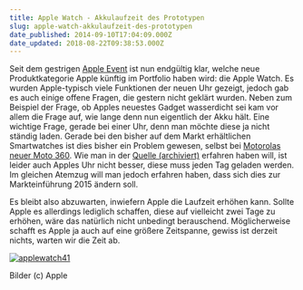 ```yaml
---
title: Apple Watch - Akkulaufzeit des Prototypen
slug: apple-watch-akkulaufzeit-des-prototypen
date_published: 2014-09-10T17:04:09.000Z
date_updated: 2018-08-22T09:38:53.000Z
---
```


Seit dem gestrigen [Apple Event](__GHOST_URL__/das-war-der-apple-iphone-event-2014/) ist nun endgültig klar, welche neue Produktkategorie Apple künftig im Portfolio haben wird: die Apple Watch. Es wurden Apple-typisch viele Funktionen der neuen Uhr gezeigt, jedoch gab es auch einige offene Fragen, die gestern nicht geklärt wurden. Neben zum Beispiel der Frage, ob Apples neuestes Gadget wasserdicht sei kam vor allem die Frage auf, wie lange denn nun eigentlich der Akku hält. Eine wichtige Frage, gerade bei einer Uhr, denn man möchte diese ja nicht ständig laden. Gerade bei den bisher auf dem Markt erhältlichen Smartwatches ist dies bisher ein Problem gewesen, selbst bei [Motorolas neuer Moto 360](http://www.usp-forum.de/artikel-news/7083-motorola-moto-360-extrem-kurze-akkulaufzeit-smartwatch-ersten-tests-kritisiert.html). Wie man in der [Quelle (archiviert)](http://web.archive.org/web/20140911000711/http://recode.net/2014/09/10/codered-apple-watch-battery-life-charge-nightly/) erfahren haben will, ist leider auch Apples Uhr nicht besser, diese muss jeden Tag geladen werden. Im gleichen Atemzug will man jedoch erfahren haben, dass sich dies zur Markteinführung 2015 ändern soll.

Es bleibt also abzuwarten, inwiefern Apple die Laufzeit erhöhen kann. Sollte Apple es allerdings lediglich schaffen, diese auf vielleicht zwei Tage zu erhöhen, wäre das natürlich nicht unbedingt berauschend. Möglicherweise schafft es Apple ja auch auf eine größere Zeitspanne, gewiss ist derzeit nichts, warten wir die Zeit ab.

[![applewatch41](//picdump.thafaker.de/2014/09/applewatch41-580x368.jpg)](__GHOST_URL__/apple-watch-akkulaufzeit-des-prototypen/applewatch41/)

Bilder (c) Apple
